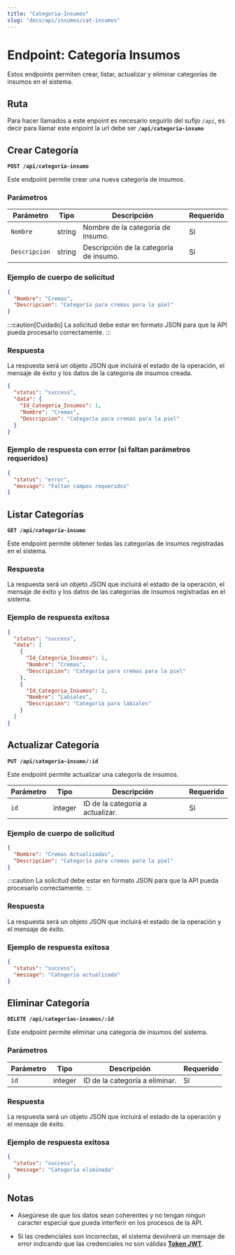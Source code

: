 ```yaml
---
title: "Categoria-Insumos"
slug: "docs/api/insumos/cat-insumos"
---
```


# Endpoint: Categoría Insumos

Estos endpoints permiten crear, listar, actualizar y eliminar categorías de insumos en el sistema.

## Ruta

Para hacer llamados a este enpoint es necesario seguirlo del sufijo *`/api`*, es decir para llamar este enpoint la url debe ser **`/api/categoria-insumo`**

## Crear Categoría

**`POST /api/categoria-insumo`**

Este endpoint permite crear una nueva categoría de insumos.

### Parámetros

| Parámetro   | Tipo    | Descripción                                      | Requerido |
|-------------|---------|--------------------------------------------------|-----------|
| `Nombre`    | string  | Nombre de la categoría de insumo.                | Sí        |
| `Descripcion`| string | Descripción de la categoría de insumo.           | Sí        |

### Ejemplo de cuerpo de solicitud

```json
{
  "Nombre": "Cremas",
  "Descripcion": "Categoría para cremas para la piel"
}
```
:::caution[Cuidado]
La solicitud debe estar en formato JSON para que la API pueda procesarlo correctamente.
:::

### Respuesta

La respuesta será un objeto JSON que incluirá el estado de la operación, el mensaje de éxito y los datos de la categoria de insumos creada.

```json
{
  "status": "success",
  "data": {
    "Id_Categoria_Insumos": 1,
    "Nombre": "Cremas",
    "Descripcion": "Categoría para cremas para la piel"
  }
}
```

### Ejemplo de respuesta con error (si faltan parámetros requeridos)

```json
{
  "status": "error",
  "message": "Faltan campos requeridos"
}
```

## Listar Categorías

**`GET /api/categoria-insumo`**

Este endpoint permite obtener todas las categorías de insumos registradas en el sistema.

### Respuesta

La respuesta será un objeto JSON que incluirá el estado de la operación, el mensaje de éxito y los datos de las categorias de insumos registradas en el sistema.

### Ejemplo de respuesta exitosa

```json
{
  "status": "success",
  "data": [
    {
      "Id_Categoria_Insumos": 1,
      "Nombre": "Cremas",
      "Descripcion": "Categoría para cremas para la piel"
    },
    {
      "Id_Categoria_Insumos": 2,
      "Nombre": "Labiales",
      "Descripcion": "Categoría para labiales"
    }
  ]
}
```

## Actualizar Categoría

**`PUT /api/categoria-insumo/:id`**

Este endpoint permite actualizar una categoría de insumos.

| Parámetro            | Tipo     | Descripción                                                | Requerido |
|----------------------|----------|------------------------------------------------------------|-----------|
| `id`| integer  | ID de la categoria a actualizar.                             | Sí        |


### Ejemplo de cuerpo de solicitud

```json
{
  "Nombre": "Cremas Actualizadas",
  "Descripcion": "Categoría para cremas para la piel"
}
```
:::caution
La solicitud debe estar en formato JSON para que la API pueda procesarlo correctamente.
:::

### Respuesta

La respuesta será un objeto JSON que incluirá el estado de la operación y el mensaje de éxito.

### Ejemplo de respuesta exitosa

```json
{
  "status": "success",
  "message": "Categoría actualizada"
}
```

## Eliminar Categoría

**`DELETE /api/categorias-insumos/:id`**

Este endpoint permite eliminar una categoría de insumos del sistema.

### Parámetros

| Parámetro            | Tipo     | Descripción                                                | Requerido |
|----------------------|----------|------------------------------------------------------------|-----------|
| `id`| integer  | 	ID de la categoría a eliminar.                             | Sí        |

### Respuesta

La respuesta será un objeto JSON que incluirá el estado de la operación y el mensaje de éxito.

### Ejemplo de respuesta exitosa

```json
{
  "status": "success",
  "message": "Categoría eliminada"
}
```

## Notas

- Asegúrese de que los datos sean coherentes y no tengan ningun caracter especial que pueda interferir en los procesos de la API.

- Si las credenciales son incorrectas, el sistema devolverá un mensaje de error indicando que las credenciales no son válidas [**Token JWT**](/docs/api/auth/token/).